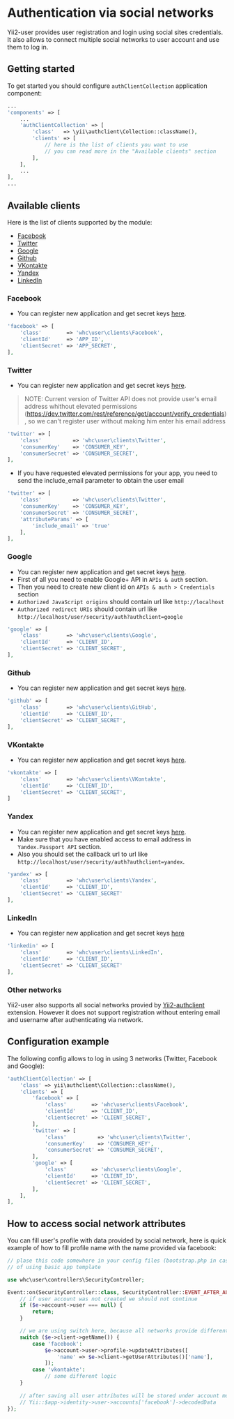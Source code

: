 # Authentication via social networks

Yii2-user provides user registration and login using social sites credentials. It
also allows to connect multiple social networks to user account and use them to
log in.

## Getting started

To get started you should configure `authClientCollection` application component:

```php
...
'components' => [
    ...
    'authClientCollection' => [
        'class'   => \yii\authclient\Collection::className(),
        'clients' => [
            // here is the list of clients you want to use
            // you can read more in the "Available clients" section
        ],
    ],
    ...
],
...
```

## Available clients

Here is the list of clients supported by the module:

- [Facebook](#facebook)
- [Twitter](#twitter)
- [Google](#google)
- [Github](#github)
- [VKontakte](#vkontakte)
- [Yandex](#yandex)
- [LinkedIn](#linkedin)

### Facebook

- You can register new application and get secret keys [here](https://developers.facebook.com/apps).

```php
'facebook' => [
    'class'        => 'whc\user\clients\Facebook',
    'clientId'     => 'APP_ID',
    'clientSecret' => 'APP_SECRET',
],
```

### Twitter

- You can register new application and get secret keys [here](https://dev.twitter.com/apps/new).

> NOTE: Current version of Twitter API does not provide user's email address whithout elevated permissions (https://dev.twitter.com/rest/reference/get/account/verify_credentials), so we can't register user without making him enter his email address

```php
'twitter' => [
    'class'          => 'whc\user\clients\Twitter',
    'consumerKey'    => 'CONSUMER_KEY',
    'consumerSecret' => 'CONSUMER_SECRET',
],
```
- If you have requested elevated permissions for your app, you need to send the include_email parameter to obtain the user email

```php
'twitter' => [
    'class'          => 'whc\user\clients\Twitter',
    'consumerKey'    => 'CONSUMER_KEY',
    'consumerSecret' => 'CONSUMER_SECRET',
    'attributeParams' => [
        'include_email' => 'true'
    ],
],
```

### Google

- You can register new application and get secret keys [here](https://console.developers.google.com/project).
- First of all you need to enable Google+ API in `APIs & auth` section.
- Then you need to create new client id on `APIs & auth > Credentials` section
- `Authorized JavaScript origins` should contain url like `http://localhost`
- `Authorized redirect URIs` should contain url like `http://localhost/user/security/auth?authclient=google`

```php
'google' => [
    'class'        => 'whc\user\clients\Google',
    'clientId'     => 'CLIENT_ID',
    'clientSecret' => 'CLIENT_SECRET',
],
```

### Github

- You can register new application and get secret keys [here](https://github.com/settings/applications/new).

```php
'github' => [
    'class'        => 'whc\user\clients\GitHub',
    'clientId'     => 'CLIENT_ID',
    'clientSecret' => 'CLIENT_SECRET',
],
```

### VKontakte

- You can register new application and get secret keys [here](http://vk.com/editapp?act=create).

```php
'vkontakte' => [
    'class'        => 'whc\user\clients\VKontakte',
    'clientId'     => 'CLIENT_ID',
    'clientSecret' => 'CLIENT_SECRET',
]
```

### Yandex

- You can register new application and get secret keys [here](https://oauth.yandex.com/client/new).
- Make sure that you have enabled access to email address in `Yandex.Passport API` section.
- Also you should set the callback url to url like `http://localhost/user/security/auth?authclient=yandex`.

```php
'yandex' => [
    'class'        => 'whc\user\clients\Yandex',
    'clientId'     => 'CLIENT_ID',
    'clientSecret' => 'CLIENT_SECRET'
],
```

### LinkedIn

- You can register new application and get secret keys [here](https://www.linkedin.com/developer/apps/new?)

```php
'linkedin' => [
    'class'        => 'whc\user\clients\LinkedIn',
    'clientId'     => 'CLIENT_ID',
    'clientSecret' => 'CLIENT_SECRET'
],
```

### Other networks

Yii2-user also supports all social networks provied by [Yii2-authclient](https://github.com/yiisoft/yii2-authclient) extension.
However it does not support registration without entering email and username after authenticating via network.

## Configuration example

The following config allows to log in using 3 networks (Twitter, Facebook and Google):

```php
'authClientCollection' => [
    'class' => yii\authclient\Collection::className(),
    'clients' => [
        'facebook' => [
            'class'        => 'whc\user\clients\Facebook',
            'clientId'     => 'CLIENT_ID',
            'clientSecret' => 'CLIENT_SECRET',
        ],
        'twitter' => [
            'class'          => 'whc\user\clients\Twitter',
            'consumerKey'    => 'CONSUMER_KEY',
            'consumerSecret' => 'CONSUMER_SECRET',
        ],
        'google' => [
            'class'        => 'whc\user\clients\Google',
            'clientId'     => 'CLIENT_ID',
            'clientSecret' => 'CLIENT_SECRET',
        ],
    ],
],
```

## How to access social network attributes

You can fill user's profile with data provided by social network, here is quick example of how to fill profile name
with the name provided via facebook:

```php
// plase this code somewhere in your config files (bootstrap.php in case of using advanced app template, web.php in case
// of using basic app template

use whc\user\controllers\SecurityController; 

Event::on(SecurityController::class, SecurityController::EVENT_AFTER_AUTHENTICATE, function (AuthEvent $e) {
    // if user account was not created we should not continue
    if ($e->account->user === null) {
        return;
    }

    // we are using switch here, because all networks provide different sets of data
    switch ($e->client->getName()) {
        case 'facebook':
            $e->account->user->profile->updateAttributes([
                'name' => $e->client->getUserAttributes()['name'],
            ]);
        case 'vkontakte':
            // some different logic
    }
    
    // after saving all user attributes will be stored under account model
    // Yii::$app->identity->user->accounts['facebook']->decodedData
});
```
